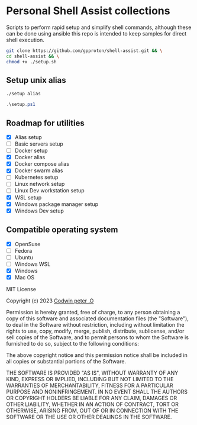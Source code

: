 # Personal Shell Assist collections

Scripts to perform rapid setup and simplify shell commands, although these can be done using ansible this repo is intended to keep samples for direct shell execution.

```bash
git clone https://github.com/gpproton/shell-assist.git && \
cd shell-assist && \
chmod +x ./setup.sh
```

## Setup unix alias

```bash
./setup alias
```

```powershell
.\setup.ps1
```

## Roadmap for utilities
- [x] Alias setup
- [ ] Basic servers setup
- [ ] Docker setup
- [x] Docker alias
- [x] Docker compose alias
- [x] Docker swarm alias
- [ ] Kubernetes setup
- [ ] Linux network setup
- [ ] Linux Dev workstation setup
- [x] WSL setup
- [x] Windows package manager setup
- [x] Windows Dev setup

## Compatible operating system
- [x] OpenSuse
- [ ] Fedora
- [ ] Ubuntu
- [ ] Windows WSL
- [x] Windows
- [x] Mac OS

MIT License

Copyright (c) 2023 [Godwin peter .O](mailto:me@godwin.dev)

Permission is hereby granted, free of charge, to any person obtaining a copy
of this software and associated documentation files (the "Software"), to deal
in the Software without restriction, including without limitation the rights
to use, copy, modify, merge, publish, distribute, sublicense, and/or sell
copies of the Software, and to permit persons to whom the Software is
furnished to do so, subject to the following conditions:

The above copyright notice and this permission notice shall be included in all
copies or substantial portions of the Software.

THE SOFTWARE IS PROVIDED "AS IS", WITHOUT WARRANTY OF ANY KIND, EXPRESS OR
IMPLIED, INCLUDING BUT NOT LIMITED TO THE WARRANTIES OF MERCHANTABILITY,
FITNESS FOR A PARTICULAR PURPOSE AND NONINFRINGEMENT. IN NO EVENT SHALL THE
AUTHORS OR COPYRIGHT HOLDERS BE LIABLE FOR ANY CLAIM, DAMAGES OR OTHER
LIABILITY, WHETHER IN AN ACTION OF CONTRACT, TORT OR OTHERWISE, ARISING FROM,
OUT OF OR IN CONNECTION WITH THE SOFTWARE OR THE USE OR OTHER DEALINGS IN THE
SOFTWARE.
